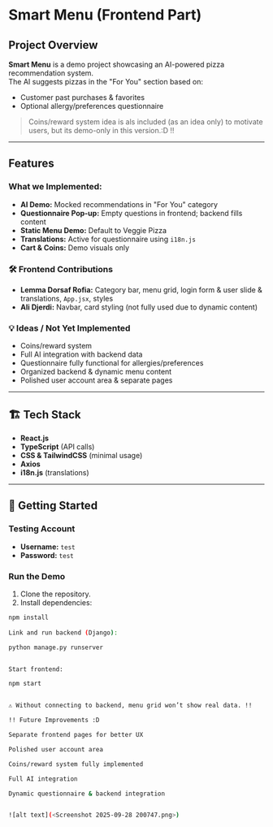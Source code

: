 #  Smart Menu (Frontend Part)


## Project Overview
**Smart Menu** is a demo project showcasing an AI-powered pizza recommendation system.  
The AI suggests pizzas in the "For You" section based on:

- Customer past purchases & favorites
- Optional allergy/preferences questionnaire

>  Coins/reward system idea is als  included (as an idea only) to motivate users, but its demo-only in this version.:D !!

---

##  Features

### What we Implemented:

- **AI Demo:** Mocked recommendations in "For You" category
- **Questionnaire Pop-up:** Empty questions in frontend; backend fills content
- **Static Menu Demo:** Default to Veggie Pizza
- **Translations:** Active for questionnaire using `i18n.js`
- **Cart & Coins:** Demo visuals only

### 🛠️ Frontend Contributions

- **Lemma Dorsaf Rofia:** Category bar, menu grid, login form & user slide & translations, `App.jsx`, styles
- **Ali Djerdi:** Navbar, card styling (not fully used due to dynamic content)

### 💡 Ideas / Not Yet Implemented

- Coins/reward system
- Full AI integration with backend data
- Questionnaire fully functional for allergies/preferences
- Organized backend & dynamic menu content
- Polished user account area & separate pages

---

## 🏗 Tech Stack

- **React.js**
- **TypeScript** (API calls)
- **CSS & TailwindCSS** (minimal usage)
- **Axios**
- **i18n.js** (translations)

---

## 🚀 Getting Started

### Testing Account

- **Username:** `test`
- **Password:** `test`

### Run the Demo

1. Clone the repository.
2. Install dependencies:

```bash
npm install
 
Link and run backend (Django):

python manage.py runserver


Start frontend:

npm start


⚠️ Without connecting to backend, menu grid won’t show real data. !!

!! Future Improvements :D

Separate frontend pages for better UX

Polished user account area

Coins/reward system fully implemented

Full AI integration

Dynamic questionnaire & backend integration


![alt text](<Screenshot 2025-09-28 200747.png>)